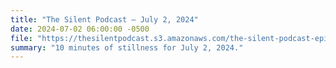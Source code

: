 ```yaml
---
title: "The Silent Podcast — July 2, 2024"
date: 2024-07-02 06:00:00 -0500
file: "https://thesilentpodcast.s3.amazonaws.com/the-silent-podcast-episode-track.mp3"
summary: "10 minutes of stillness for July 2, 2024."
---
```

